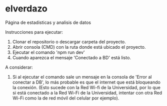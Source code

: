 # elverdazo
Página de estadisticas y analisis de datos

Instrucciones para ejecutar:
1. Clonar el repositorio o descargar carpeta del proyecto.
2. Abrir consola (CMD) con la ruta donde está ubicado el proyecto.
3. Ejecutar el comando 'npm run dev'
4. Cuando aparezca el mensaje 'Conectado a BD' está listo.

A considerar:
1. Si al ejecutar el comando sale un mensaje en la consola de 'Error al conectar a DB', lo más probable es que el internet que está bloqueando la conexión. (Esto sucede con la Red Wi-fi de la Universidad, por lo que si está conectado a la Red Wi-Fi de la Universidad, intentar con otra Red Wi-Fi como la de red móvil del celular por ejemplo).
